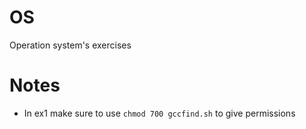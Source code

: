 # OS
Operation system's exercises

# Notes
- In ex1 make sure to use `chmod 700 gccfind.sh` to give permissions